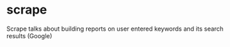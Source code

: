 # scrape
Scrape talks about building reports on user entered keywords and its search results (Google) 
